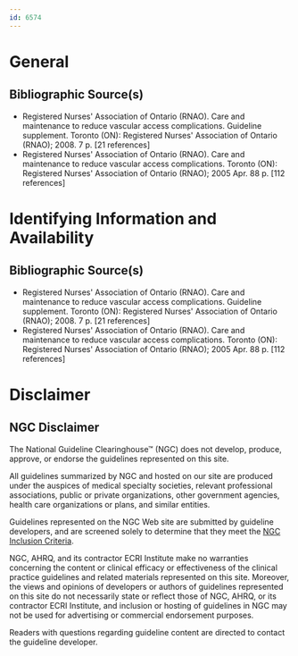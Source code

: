 ```yaml
---
id: 6574
---
```


# General

## Bibliographic Source(s)

- Registered Nurses' Association of Ontario (RNAO). Care and maintenance to reduce vascular access complications. Guideline supplement. Toronto (ON): Registered Nurses' Association of Ontario (RNAO); 2008. 7 p. [21 references]
- Registered Nurses' Association of Ontario (RNAO). Care and maintenance to reduce vascular access complications. Toronto (ON): Registered Nurses' Association of Ontario (RNAO); 2005 Apr. 88 p. [112 references]

# Identifying Information and Availability

## Bibliographic Source(s)

- Registered Nurses' Association of Ontario (RNAO). Care and maintenance to reduce vascular access complications. Guideline supplement. Toronto (ON): Registered Nurses' Association of Ontario (RNAO); 2008. 7 p. [21 references]
- Registered Nurses' Association of Ontario (RNAO). Care and maintenance to reduce vascular access complications. Toronto (ON): Registered Nurses' Association of Ontario (RNAO); 2005 Apr. 88 p. [112 references]

# Disclaimer

## NGC Disclaimer

The National Guideline Clearinghouse™ (NGC) does not develop, produce, approve, or endorse the guidelines represented on this site.

All guidelines summarized by NGC and hosted on our site are produced under the auspices of medical specialty societies, relevant professional associations, public or private organizations, other government agencies, health care organizations or plans, and similar entities.

Guidelines represented on the NGC Web site are submitted by guideline developers, and are screened solely to determine that they meet the [NGC Inclusion Criteria](/help-and-about/summaries/inclusion-criteria).

NGC, AHRQ, and its contractor ECRI Institute make no warranties concerning the content or clinical efficacy or effectiveness of the clinical practice guidelines and related materials represented on this site. Moreover, the views and opinions of developers or authors of guidelines represented on this site do not necessarily state or reflect those of NGC, AHRQ, or its contractor ECRI Institute, and inclusion or hosting of guidelines in NGC may not be used for advertising or commercial endorsement purposes.

Readers with questions regarding guideline content are directed to contact the guideline developer.

